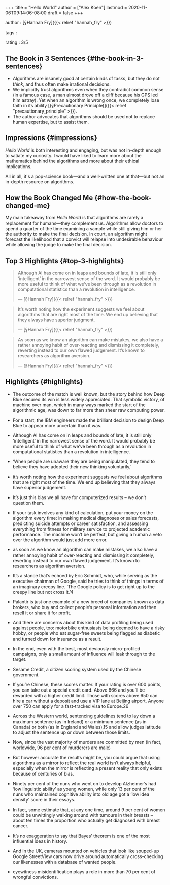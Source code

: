 +++
title = "Hello World"
author = ["Alex Koen"]
lastmod = 2020-11-06T09:14:06-08:00
draft = false
+++

author
: [§Hannah Fry]({{< relref "hannah_fry" >}})

tags
:


rating
: 3/5


## The Book in 3 Sentences {#the-book-in-3-sentences}

-   Algorithms are insanely good at certain kinds of tasks, but they do not _think_, and thus often make irrational decisions.
-   We implicitly trust algorithms even when they contradict common sense (in a famous case, a man almost drove off a cliff because his GPS led him astray). Yet when an algorithm is wrong once, we completely lose faith in its ability [(§Precautionary Principle)]({{< relref "precautionary_principle" >}}).
-   The author advocates that algorithms should be used not to replace human expertise, but to assist them.


## Impressions {#impressions}

_Hello World_ is both interesting and engaging, but was not in-depth enough to satiate my curiosity. I would have liked to learn more about the mathematics behind the algorithms and more about their ethical implications.

All in all, it's a pop-science book—and a well-written one at that—but not an in-depth resource on algorithms.


## How the Book Changed Me {#how-the-book-changed-me}

My main takeaway from _Hello World_ is that algorithms are rarely a replacement for humans—they complement us. Algorithms allow doctors to spend a quarter of the time examining a sample while still giving him or her the authority to make the final decision. In court, an algorithm might forecast the likelihood that a convict will relapse into undesirable behaviour while allowing the judge to make the final decision.


## Top 3 Highlights {#top-3-highlights}

> Although AI has come on in leaps and bounds of late, it is still only ‘intelligent’ in the narrowest sense of the word. It would probably be more useful to think of what we’ve been through as a revolution in computational statistics than a revolution in intelligence.
>
> — [§Hannah Fry]({{< relref "hannah_fry" >}})

<!--quoteend-->

> It’s worth noting how the experiment suggests we feel about algorithms that are right most of the time. We end up believing that they always have superior judgment.
>
> — [§Hannah Fry]({{< relref "hannah_fry" >}})

<!--quoteend-->

> As soon as we know an algorithm can make mistakes, we also have a rather annoying habit of over-reacting and dismissing it completely, reverting instead to our own flawed judgement. It’s known to researchers as algorithm aversion.
>
> — [§Hannah Fry]({{< relref "hannah_fry" >}})


## Highlights {#highlights}

-   The outcome of the match is well known, but the story behind how Deep Blue secured its win is less widely appreciated. That symbolic victory, of machine over man, which in many ways marked the start of the algorithmic age, was down to far more than sheer raw computing power.

-   For a start, the IBM engineers made the brilliant decision to design Deep Blue to appear more uncertain than it was.

-   Although AI has come on in leaps and bounds of late, it is still only ‘intelligent’ in the narrowest sense of the word. It would probably be more useful to think of what we’ve been through as a revolution in computational statistics than a revolution in intelligence.

-   ‘When people are unaware they are being manipulated, they tend to believe they have adopted their new thinking voluntarily,’

-   it’s worth noting how the experiment suggests we feel about algorithms that are right most of the time. We end up believing that they always have superior judgement.

-   It’s just this bias we all have for computerized results – we don’t question them.

-   If your task involves any kind of calculation, put your money on the algorithm every time: in making medical diagnoses or sales forecasts, predicting suicide attempts or career satisfaction, and assessing everything from fitness for military service to projected academic performance. The machine won’t be perfect, but giving a human a veto over the algorithm would just add more error.

-   as soon as we know an algorithm can make mistakes, we also have a rather annoying habit of over-reacting and dismissing it completely, reverting instead to our own flawed judgement. It’s known to researchers as algorithm aversion.

-   It’s a stance that’s echoed by Eric Schmidt, who, while serving as the executive chairman of Google, said he tries to think of things in terms of an imaginary creepy line. ‘The Google policy is to get right up to the creepy line but not cross it.’4

-   Palantir is just one example of a new breed of companies known as data brokers, who buy and collect people’s personal information and then resell it or share it for profit.

-   And there are concerns about this kind of data profiling being used against people, too: motorbike enthusiasts being deemed to have a risky hobby, or people who eat sugar-free sweets being flagged as diabetic and turned down for insurance as a result.

-   In the end, even with the best, most deviously micro-profiled campaigns, only a small amount of influence will leak through to the target.

-   Sesame Credit, a citizen scoring system used by the Chinese government.

-   If you’re Chinese, these scores matter. If your rating is over 600 points, you can take out a special credit card. Above 666 and you’ll be rewarded with a higher credit limit. Those with scores above 650 can hire a car without a deposit and use a VIP lane at Beijing airport. Anyone over 750 can apply for a fast-tracked visa to Europe.26

-   Across the Western world, sentencing guidelines tend to lay down a maximum sentence (as in Ireland) or a minimum sentence (as in Canada) or both (as in England and Wales),15 and allow judges latitude to adjust the sentence up or down between those limits.

-   Now, since the vast majority of murders are committed by men (in fact, worldwide, 96 per cent of murderers are male)

-   But however accurate the results might be, you could argue that using algorithms as a mirror to reflect the real world isn’t always helpful, especially when the mirror is reflecting a present reality that only exists because of centuries of bias.

-   Ninety per cent of the nuns who went on to develop Alzheimer’s had ‘low linguistic ability’ as young women, while only 13 per cent of the nuns who maintained cognitive ability into old age got a ‘low idea density’ score in their essays.

-   In fact, some estimate that, at any one time, around 9 per cent of women could be unwittingly walking around with tumours in their breasts – about ten times the proportion who actually get diagnosed with breast cancer.

-   It’s no exaggeration to say that Bayes’ theorem is one of the most influential ideas in history.

-   And in the UK, cameras mounted on vehicles that look like souped-up Google StreetView cars now drive around automatically cross-checking our likenesses with a database of wanted people.

-   eyewitness misidentification plays a role in more than 70 per cent of wrongful convictions.
